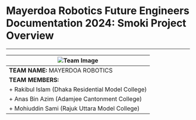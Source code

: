# Mayerdoa Robotics Future Engineers Documentation 2024: Smoki Project Overview
<u>    </u>

---


  | ![Team Image](https://github.com/user-attachments/assets/86730d71-1a5c-42d9-aef7-4c03beb9dc86) | 
|--------------------------------------------------------------| 
| **TEAM NAME:** MAYERDOA ROBOTICS                             | 
| **TEAM MEMBERS:**                                            | 
| + Rakibul Islam (Dhaka Residential Model College)          | 
| + Anas Bin Azim (Adamjee Cantonment College)               | 
| + Mohiuddin Sami (Rajuk Uttara Model College)              |


